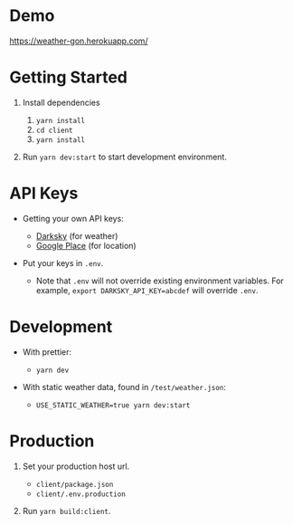 # Demo

https://weather-gon.herokuapp.com/

# Getting Started

1. Install dependencies
    1. `yarn install`
    1. `cd client`
    1. `yarn install`

1. Run `yarn dev:start` to start development environment.

# API Keys

* Getting your own API keys:
    * [Darksky](https://darksky.net/dev) (for weather)
    * [Google Place](https://developers.google.com/places/web-service/get-api-key) (for location)

* Put your keys in `.env`.
    * Note that `.env` will not override existing environment variables. For example, `export DARKSKY_API_KEY=abcdef` will override `.env`.

# Development

* With prettier:
    * `yarn dev`

* With static weather data, found in `/test/weather.json`:
    * `USE_STATIC_WEATHER=true yarn dev:start`

# Production

1. Set your production host url.
    * `client/package.json`
    * `client/.env.production`

1. Run `yarn build:client`.
